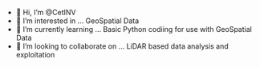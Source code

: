- 👋 Hi, I’m @CetINV
- 👀 I’m interested in ... GeoSpatial Data
- 🌱 I’m currently learning ... Basic Python codiing for use with GeoSpatial Data
- 💞️ I’m looking to collaborate on ... LiDAR based data analysis and exploitation
